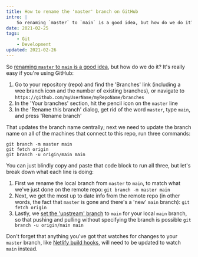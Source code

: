 ```yaml
---
title: How to rename the 'master' branch on GitHub
intro: |
    So renaming `master` to `main` is a good idea, but how do we do it? Fortunately, it's really straightforward if your repository lives on GitHub.
date: 2021-02-25
tags:
    - Git
    - Development
updated: 2021-02-26
---
```


So [renaming `master` to `main` is a good idea](/blog/empathy-and-renaming-my-master-branch-to-main), but how do we do it? It's really easy if you're using GitHub:

1. Go to your repository (repo) and find the 'Branches' link (including a wee branch icon and the number of existing branches), or navigate to `https://github.com/myUserName/myRepoName/branches`
2. In the 'Your branches' section, hit the pencil icon on the `master` line
3. In the 'Rename this branch' dialog, get rid of the word `master`, type `main`, and press 'Rename branch'

That updates the branch name centrally; next we need to update the branch name on all of the machines that connect to this repo, run three commands:

```git
git branch -m master main
git fetch origin
git branch -u origin/main main
```

You can just blindly copy and paste that code block to run all three, but let's break down what each line is doing:

1. First we rename the local branch from `master` to `main`, to match what we've just done on the remote repo: `git branch -m master main`
2. Next, we get the most up to date info from the remote repo (in other words, the fact that `master` is gone and there's a 'new' `main` branch): `git fetch origin`
3. Lastly, we [set the 'upstream' branch](/blog/setting-an-upstream-git-branch) to `main` for your local `main` branch, so that pushing and pulling without specifying the branch is possible `git branch -u origin/main main`

Don't forget that anything you've got that watches for changes to your `master` branch, like [Netlify build hooks](/blog/updating-netlify-deployments-when-renaming-your-main-git-branch), will need to be updated to watch `main` instead.

